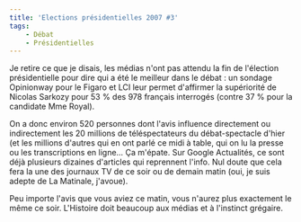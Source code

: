 ```yaml
---
title: 'Elections présidentielles 2007 #3'
tags:
    - Débat
    - Présidentielles
---
```


Je retire ce que je disais, les médias n'ont pas attendu la fin de l'élection
présidentielle pour dire qui a été le meilleur dans le débat : un sondage
Opinionway pour le Figaro et LCI leur permet d'affirmer la supériorité de
Nicolas Sarkozy pour 53 % des 978 français interrogés (contre 37 % pour la
candidate Mme Royal).

<!-- more -->

On a donc environ 520 personnes dont l'avis influence directement ou
indirectement les 20 millions de téléspectateurs du débat-spectacle d'hier (et
les millions d'autres qui en ont parlé ce midi à table, qui on lu la presse ou
les transcriptions en ligne… Ça m'épate. Sur Google Actualités, ce sont déjà
plusieurs dizaines d'articles qui reprennent l'info. Nul doute que cela fera la
une des journaux TV de ce soir ou de demain matin (oui, je suis adepte de La
Matinale, j'avoue).

Peu importe l'avis que vous aviez ce matin, vous n'aurez plus exactement le même
ce soir. L'Histoire doit beaucoup aux médias et à l'instinct grégaire.
